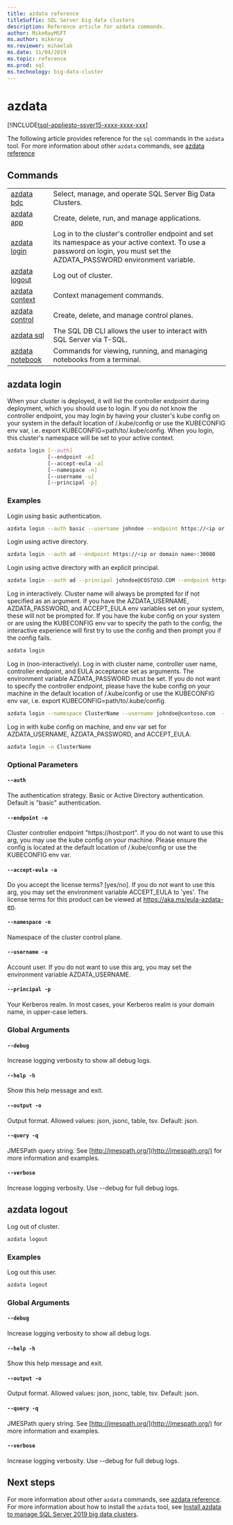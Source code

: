 ```yaml
---
title: azdata reference
titleSuffix: SQL Server big data clusters
description: Reference article for azdata commands.
author: MikeRayMSFT
ms.author: mikeray
ms.reviewer: mihaelab
ms.date: 11/04/2019
ms.topic: reference
ms.prod: sql
ms.technology: big-data-cluster
---
```


# azdata

[!INCLUDE[tsql-appliesto-ssver15-xxxx-xxxx-xxx](../includes/tsql-appliesto-ssver15-xxxx-xxxx-xxx.md)]  

The following article provides reference for the `sql` commands in the `azdata` tool. For more information about other `azdata` commands, see [azdata reference](reference-azdata.md)

## Commands
|     |     |
| --- | --- |
|[azdata bdc](reference-azdata-bdc.md) | Select, manage, and operate SQL Server Big Data Clusters. |
|[azdata app](reference-azdata-app.md) | Create, delete, run, and manage applications. |
[azdata login](#azdata-login) | Log in to the cluster's controller endpoint and set its namespace as your active context. To use a password on login, you must set the AZDATA_PASSWORD environment variable.
[azdata logout](#azdata-logout) | Log out of cluster.
|[azdata context](reference-azdata-context.md) | Context management commands. |
|[azdata control](reference-azdata-control.md) | Create, delete, and manage control planes. |
|[azdata sql](reference-azdata-sql.md) | The SQL DB CLI allows the user to interact with SQL Server via T-SQL. |
|[azdata notebook](reference-azdata-notebook.md) | Commands for viewing, running, and managing notebooks from a terminal. |
## azdata login
When your cluster is deployed, it will list the controller endpoint during deployment, which you should use to login.  If you do not know the controller endpoint, you may login by having your cluster's kube config on your system in the default location of <user home>/.kube/config or use the KUBECONFIG env var, i.e. export KUBECONFIG=path/to/.kube/config.  When you login, this cluster's namespace will be set to your active context.
```bash
azdata login [--auth] 
             [--endpoint -e]  
             [--accept-eula -a]  
             [--namespace -n]  
             [--username -u]  
             [--principal -p]
```
### Examples
Login using basic authentication.
```bash
azdata login --auth basic --username johndoe --endpoint https://<ip or domain name>:30080            
```
Login using active directory.
```bash
azdata login --auth ad --endpoint https://<ip or domain name>:30080                
```
Login using active directory with an explicit principal.
```bash
azdata login --auth ad --principal johndoe@COSTOSO.COM --endpoint https://<ip or domain name>:30080
```
Log in interactively. Cluster name will always be prompted for if not specified as an argument. If you have the AZDATA_USERNAME, AZDATA_PASSWORD, and ACCEPT_EULA env variables set on your system, these will not be prompted for. If you have the kube config on your system or are using the KUBECONFIG env var to specify the path to the config, the interactive experience will first try to use the config and then prompt you if the config fails.
```bash
azdata login
```
Log in (non-interactively). Log in with cluster name, controller user name, controller endpoint, and EULA acceptance set as arguments. The environment variable AZDATA_PASSWORD must be set.  If you do not want to specify the controller endpoint, please have the kube config on your machine in the default location of <user home>/.kube/config or use the KUBECONFIG env var, i.e. export KUBECONFIG=path/to/.kube/config.
```bash
azdata login --namespace ClusterName --username johndoe@contoso.com  --endpoint https://<ip or domain name>:30080 --accept-eula yes
```
Log in with kube config on machine, and env var set for AZDATA_USERNAME, AZDATA_PASSWORD, and ACCEPT_EULA.
```bash
azdata login -n ClusterName
```
### Optional Parameters
#### `--auth`
The authentication strategy. Basic or Active Directory authentication. Default is "basic" authentication.
#### `--endpoint -e`
Cluster controller endpoint "https://host:port". If you do not want to use this arg, you may use the kube config on your machine. Please ensure the config is located at the default location of <user home>/.kube/config or use the KUBECONFIG env var.
#### `--accept-eula -a`
Do you accept the license terms? [yes/no]. If you do not want to use this arg, you may set the environment variable ACCEPT_EULA to 'yes'. The license terms for this product can be viewed at https://aka.ms/eula-azdata-en.
#### `--namespace -n`
Namespace of the cluster control plane.
#### `--username -u`
Account user. If you do not want to use this arg, you may set the environment variable AZDATA_USERNAME.
#### `--principal -p`
Your Kerberos realm. In most cases, your Kerberos realm is your domain name, in upper-case letters.
### Global Arguments
#### `--debug`
Increase logging verbosity to show all debug logs.
#### `--help -h`
Show this help message and exit.
#### `--output -o`
Output format.  Allowed values: json, jsonc, table, tsv.  Default: json.
#### `--query -q`
JMESPath query string. See [http://jmespath.org/](http://jmespath.org/) for more information and examples.
#### `--verbose`
Increase logging verbosity. Use --debug for full debug logs.
## azdata logout
Log out of cluster.
```bash
azdata logout 
```
### Examples
Log out this user.
```bash
azdata logout
```
### Global Arguments
#### `--debug`
Increase logging verbosity to show all debug logs.
#### `--help -h`
Show this help message and exit.
#### `--output -o`
Output format.  Allowed values: json, jsonc, table, tsv.  Default: json.
#### `--query -q`
JMESPath query string. See [http://jmespath.org/](http://jmespath.org/) for more information and examples.
#### `--verbose`
Increase logging verbosity. Use --debug for full debug logs.

## Next steps

For more information about other `azdata` commands, see [azdata reference](reference-azdata.md). For more information about how to install the `azdata` tool, see [Install azdata to manage SQL Server 2019 big data clusters](deploy-install-azdata.md).
